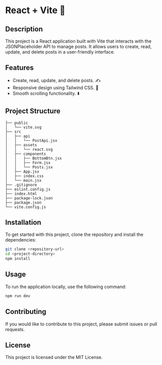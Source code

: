 # React + Vite 🌟

## Description
This project is a React application built with Vite that interacts with the JSONPlaceholder API to manage posts. It allows users to create, read, update, and delete posts in a user-friendly interface.

## Features
- Create, read, update, and delete posts. ✍️
- Responsive design using Tailwind CSS. 📱
- Smooth scrolling functionality. ⬇️

## Project Structure
```
├── public
│   └── vite.svg
├── src
│   ├── api
│   │   └── PostApi.jsx
│   ├── assets
│   │   └── react.svg
│   ├── components
│   │   ├── BottomBtn.jsx
│   │   ├── Form.jsx
│   │   └── Posts.jsx
│   ├── App.jsx
│   ├── index.css
│   └── main.jsx
├── .gitignore
├── eslint.config.js
├── index.html
├── package-lock.json
├── package.json
└── vite.config.js
```

## Installation
To get started with this project, clone the repository and install the dependencies:

```bash
git clone <repository-url>
cd <project-directory>
npm install
```

## Usage
To run the application locally, use the following command:

```bash
npm run dev
```

## Contributing
If you would like to contribute to this project, please submit issues or pull requests.

## License
This project is licensed under the MIT License.
